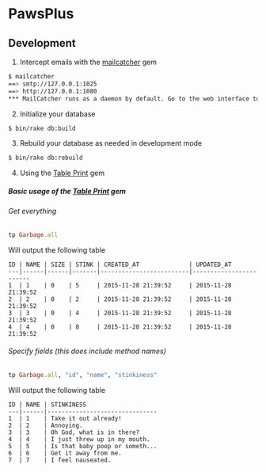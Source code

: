 # PawsPlus

## Development

1. Intercept emails with the [mailcatcher](http://mailcatcher.me/) gem

  ```sh
  $ mailcatcher
  ==> smtp://127.0.0.1:1025
  ==> http://127.0.0.1:1080
  *** MailCatcher runs as a daemon by default. Go to the web interface to quit.
  ```

2. Initialize your database

  ```sh
  $ bin/rake db:build
  ```

3. Rebuild your database as needed in development mode

  ```sh
  $ bin/rake db:rebuild
  ```

4. Using the [Table Print](https://github.com/arches/table_print) gem

  ##### Basic usage of the [Table Print](https://github.com/arches/table_print) gem

  ###### Get everything

  ```ruby
  tp Garbage.all
  ```
  Will output the following table

  ```
  ID | NAME | SIZE | STINK | CREATED_AT              | UPDATED_AT
  ---|------|------|-------|-------------------------|------------------------
  1  | 1    | 0    | 5     | 2015-11-28 21:39:52     | 2015-11-28 21:39:52
  2  | 2    | 0    | 2     | 2015-11-28 21:39:52     | 2015-11-28 21:39:52
  3  | 3    | 0    | 4     | 2015-11-28 21:39:52     | 2015-11-28 21:39:52
  4  | 4    | 0    | 8     | 2015-11-28 21:39:52     | 2015-11-28 21:39:52
  ```

  ###### Specify fields (this *does* include method names)

  ```ruby
  tp Garbage.all, "id", "name", "stinkiness"
  ```

  Will output the following table

  ```
  ID | NAME | STINKINESS
  ---|------|-------------------------------
  1  | 1    | Take it out already!
  2  | 2    | Annoying.
  3  | 3    | Oh God, what is in there?
  4  | 4    | I just threw up in my mouth.
  5  | 5    | Is that baby poop or someth...
  6  | 6    | Get it away from me.
  7  | 7    | I feel nauseated.
  ```
